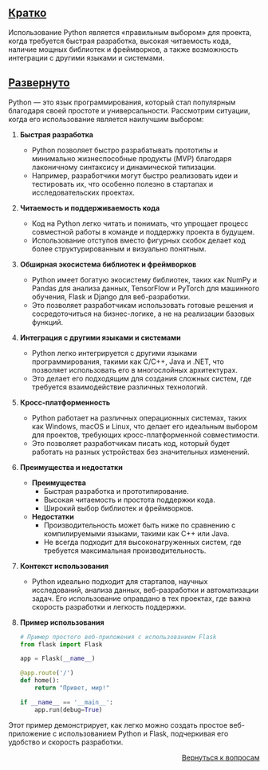 ## <u>Кратко</u>

Использование Python является «правильным выбором» для проекта, когда требуется быстрая разработка, высокая читаемость
кода, наличие мощных библиотек и фреймворков, а также возможность интеграции с другими языками и системами.

## <u>Развернуто</u>

Python — это язык программирования, который стал популярным благодаря своей простоте и универсальности. Рассмотрим
ситуации, когда его использование является наилучшим выбором:

1. **Быстрая разработка**
    - Python позволяет быстро разрабатывать прототипы и минимально жизнеспособные продукты (MVP) благодаря
      лаконичному синтаксису и динамической типизации.
    - Например, разработчики могут быстро реализовать идеи и тестировать их, что особенно полезно в стартапах и
      исследовательских проектах.

2. **Читаемость и поддерживаемость кода**
    - Код на Python легко читать и понимать, что упрощает процесс совместной работы в команде и поддержку проекта в
      будущем.
    - Использование отступов вместо фигурных скобок делает код более структурированным и визуально понятным.

3. **Обширная экосистема библиотек и фреймворков**
    - Python имеет богатую экосистему библиотек, таких как NumPy и Pandas для анализа данных, TensorFlow и PyTorch для
      машинного обучения, Flask и Django для веб-разработки.
    - Это позволяет разработчикам использовать готовые решения и сосредоточиться на бизнес-логике, а не на реализации
      базовых функций.

4. **Интеграция с другими языками и системами**
    - Python легко интегрируется с другими языками программирования, такими как C/C++, Java и .NET, что позволяет
      использовать его в многослойных архитектурах.
    - Это делает его подходящим для создания сложных систем, где требуется взаимодействие различных технологий.

5. **Кросс-платформенность**
    - Python работает на различных операционных системах, таких как Windows, macOS и Linux, что делает его идеальным
      выбором для проектов, требующих кросс-платформенной совместимости.
    - Это позволяет разработчикам писать код, который будет работать на разных устройствах без значительных изменений.

6. **Преимущества и недостатки**
    - **Преимущества**
        - Быстрая разработка и прототипирование.
        - Высокая читаемость и простота поддержки кода.
        - Широкий выбор библиотек и фреймворков.
    - **Недостатки**
        - Производительность может быть ниже по сравнению с компилируемыми языками, такими как C++ или Java.
        - Не всегда подходит для высоконагруженных систем, где требуется максимальная производительность.

7. **Контекст использования**
    - Python идеально подходит для стартапов, научных исследований, анализа данных, веб-разработки и автоматизации
      задач. Его использование оправдано в тех проектах, где важна скорость разработки и легкость поддержки.

8. **Пример использования**
    ```Python
    # Пример простого веб-приложения с использованием Flask
    from flask import Flask

    app = Flask(__name__)

    @app.route('/')
    def home():
        return "Привет, мир!"

    if __name__ == '__main__':
        app.run(debug=True)
    ```

Этот пример демонстрирует, как легко можно создать простое веб-приложение с использованием Python и Flask, подчеркивая
его удобство и скорость разработки.

<div align="right">

[Вернуться к вопросам](../Вопросы.md)

</div>

